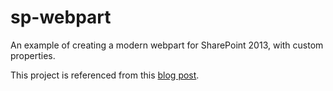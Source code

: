 # sp-webpart
An example of creating a modern webpart for SharePoint 2013, with custom properties.

This project is referenced from this [blog post](http://dattabase.com/sharepoint-2013-project-deployment/).